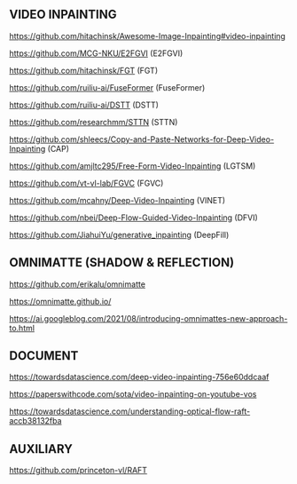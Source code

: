 ## VIDEO INPAINTING

https://github.com/hitachinsk/Awesome-Image-Inpainting#video-inpainting

https://github.com/MCG-NKU/E2FGVI (E2FGVI)

https://github.com/hitachinsk/FGT (FGT)

https://github.com/ruiliu-ai/FuseFormer (FuseFormer)

https://github.com/ruiliu-ai/DSTT (DSTT)

https://github.com/researchmm/STTN (STTN)

https://github.com/shleecs/Copy-and-Paste-Networks-for-Deep-Video-Inpainting (CAP)

https://github.com/amjltc295/Free-Form-Video-Inpainting (LGTSM)

https://github.com/vt-vl-lab/FGVC (FGVC)

https://github.com/mcahny/Deep-Video-Inpainting (VINET)

https://github.com/nbei/Deep-Flow-Guided-Video-Inpainting (DFVI)

https://github.com/JiahuiYu/generative_inpainting (DeepFill)

## OMNIMATTE (SHADOW & REFLECTION)

https://github.com/erikalu/omnimatte 

https://omnimatte.github.io/

https://ai.googleblog.com/2021/08/introducing-omnimattes-new-approach-to.html

## DOCUMENT

https://towardsdatascience.com/deep-video-inpainting-756e60ddcaaf

https://paperswithcode.com/sota/video-inpainting-on-youtube-vos

https://towardsdatascience.com/understanding-optical-flow-raft-accb38132fba


## AUXILIARY

https://github.com/princeton-vl/RAFT



